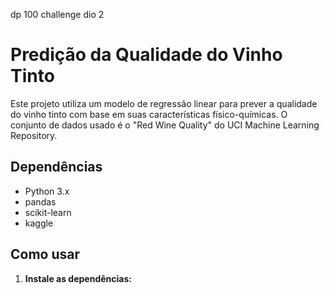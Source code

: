 
dp 100 challenge dio 2
# Predição da Qualidade do Vinho Tinto

Este projeto utiliza um modelo de regressão linear para prever a qualidade do vinho tinto com base em suas características físico-químicas. O conjunto de dados usado é o "Red Wine Quality" do UCI Machine Learning Repository.

## Dependências

* Python 3.x
* pandas
* scikit-learn
* kaggle

## Como usar

1. **Instale as dependências:**
